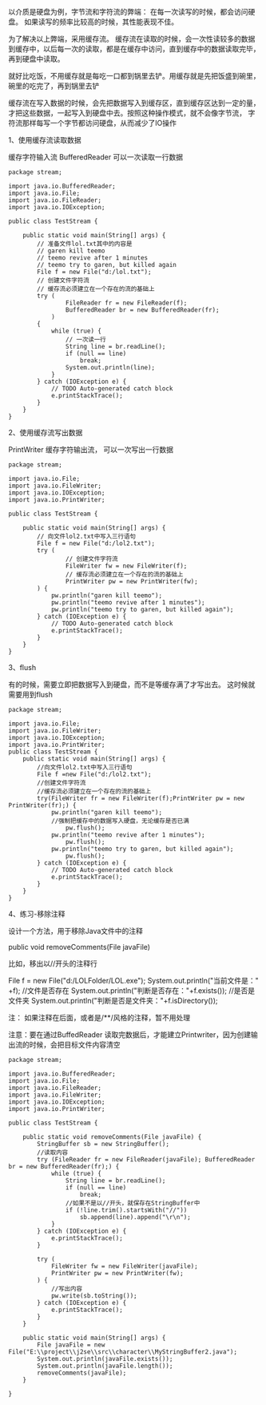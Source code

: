 以介质是硬盘为例，字节流和字符流的弊端：
在每一次读写的时候，都会访问硬盘。 如果读写的频率比较高的时候，其性能表现不佳。

为了解决以上弊端，采用缓存流。
缓存流在读取的时候，会一次性读较多的数据到缓存中，以后每一次的读取，都是在缓存中访问，直到缓存中的数据读取完毕，再到硬盘中读取。

就好比吃饭，不用缓存就是每吃一口都到锅里去铲。用缓存就是先把饭盛到碗里，碗里的吃完了，再到锅里去铲

缓存流在写入数据的时候，会先把数据写入到缓存区，直到缓存区达到一定的量，才把这些数据，一起写入到硬盘中去。按照这种操作模式，就不会像字节流，
字符流那样每写一个字节都访问硬盘，从而减少了IO操作

1、使用缓存流读取数据

缓存字符输入流 BufferedReader 可以一次读取一行数据

    package stream;
      
    import java.io.BufferedReader;
    import java.io.File;
    import java.io.FileReader;
    import java.io.IOException;
      
    public class TestStream {
      
        public static void main(String[] args) {
            // 准备文件lol.txt其中的内容是
            // garen kill teemo
            // teemo revive after 1 minutes
            // teemo try to garen, but killed again
            File f = new File("d:/lol.txt");
            // 创建文件字符流
            // 缓存流必须建立在一个存在的流的基础上
            try (
                    FileReader fr = new FileReader(f);
                    BufferedReader br = new BufferedReader(fr);
                )
            {
                while (true) {
                    // 一次读一行
                    String line = br.readLine();
                    if (null == line)
                        break;
                    System.out.println(line);
                }
            } catch (IOException e) {
                // TODO Auto-generated catch block
                e.printStackTrace();
            }
        }
    }

2、使用缓存流写出数据

PrintWriter 缓存字符输出流， 可以一次写出一行数据

    package stream;
       
    import java.io.File;
    import java.io.FileWriter;
    import java.io.IOException;
    import java.io.PrintWriter;
       
    public class TestStream {
       
        public static void main(String[] args) {
            // 向文件lol2.txt中写入三行语句
            File f = new File("d:/lol2.txt");
            try (
                    // 创建文件字符流
                    FileWriter fw = new FileWriter(f);
                    // 缓存流必须建立在一个存在的流的基础上              
                    PrintWriter pw = new PrintWriter(fw);              
            ) {
                pw.println("garen kill teemo");
                pw.println("teemo revive after 1 minutes");
                pw.println("teemo try to garen, but killed again");
            } catch (IOException e) {
                // TODO Auto-generated catch block
                e.printStackTrace();
            }
        }
    }

3、flush

有的时候，需要立即把数据写入到硬盘，而不是等缓存满了才写出去。 这时候就需要用到flush

    package stream;
        
    import java.io.File;
    import java.io.FileWriter;
    import java.io.IOException;
    import java.io.PrintWriter;
    public class TestStream {
        public static void main(String[] args) {
            //向文件lol2.txt中写入三行语句
            File f =new File("d:/lol2.txt");
            //创建文件字符流
            //缓存流必须建立在一个存在的流的基础上
            try(FileWriter fr = new FileWriter(f);PrintWriter pw = new PrintWriter(fr);) {
                pw.println("garen kill teemo");
                //强制把缓存中的数据写入硬盘，无论缓存是否已满
                    pw.flush();           
                pw.println("teemo revive after 1 minutes");
                    pw.flush();
                pw.println("teemo try to garen, but killed again");
                    pw.flush();
            } catch (IOException e) {
                // TODO Auto-generated catch block
                e.printStackTrace();
            }
        }
    }

4、练习-移除注释

设计一个方法，用于移除Java文件中的注释
 
public void removeComments(File javaFile)
 

比如，移出以//开头的注释行
 
File f = new File("d:/LOLFolder/LOL.exe");
System.out.println("当前文件是：" +f);
//文件是否存在
System.out.println("判断是否存在："+f.exists());
//是否是文件夹
System.out.println("判断是否是文件夹："+f.isDirectory());
 


注： 如果注释在后面，或者是/**/风格的注释，暂不用处理

注意：要在通过BuffedReader 读取完数据后，才能建立Printwriter，因为创建输出流的时候，会把目标文件内容清空

    package stream;
     
    import java.io.BufferedReader;
    import java.io.File;
    import java.io.FileReader;
    import java.io.FileWriter;
    import java.io.IOException;
    import java.io.PrintWriter;
     
    public class TestStream {
     
        public static void removeComments(File javaFile) {
            StringBuffer sb = new StringBuffer();
            //读取内容
            try (FileReader fr = new FileReader(javaFile); BufferedReader br = new BufferedReader(fr);) {
                while (true) {
                    String line = br.readLine();
                    if (null == line)
                        break;
                    //如果不是以//开头，就保存在StringBuffer中
                    if (!line.trim().startsWith("//"))
                        sb.append(line).append("\r\n");
                }
            } catch (IOException e) {
                e.printStackTrace();
            }
     
            try (
                FileWriter fw = new FileWriter(javaFile);
                PrintWriter pw = new PrintWriter(fw);
            ) {
                //写出内容
                pw.write(sb.toString());
            } catch (IOException e) {
                e.printStackTrace();
            }
        }
     
        public static void main(String[] args) {
            File javaFile = new File("E:\\project\\j2se\\src\\character\\MyStringBuffer2.java");
            System.out.println(javaFile.exists());
            System.out.println(javaFile.length());
            removeComments(javaFile);
        }

    }
